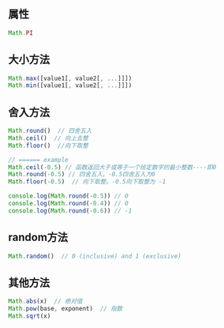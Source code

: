 ## 属性
```js
Math.PI
```

## 大小方法
```js
Math.max([value1[, value2[, ...]]])
Math.min([value1[, value2[, ...]]])
```

## 舍入方法
```js
Math.round()  // 四舍五入
Math.ceil()  // 向上去整
Math.floor()  //向下取整

// ====== example
Math.ceil(-0.5) // 函数返回大于或等于一个给定数字的最小整数----即0
Math.round(-0.5) // 四舍五入。-0.5四舍五入为0
Math.floor(-0.5)  // 向下取整。-0.5向下取整为 -1

console.log(Math.round(-0.5)) // 0
console.log(Math.round(-0.4)) // 0
console.log(Math.round(-0.6)) // -1
```

## random方法
```js
Math.random()  // 0 (inclusive) and 1 (exclusive)
```

## 其他方法
```js
Math.abs(x)  // 绝对值
Math.pow(base, exponent)  // 指数
Math.sqrt(x)
```
